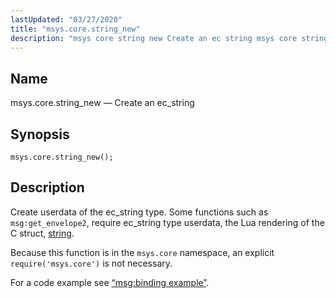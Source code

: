 ```yaml
---
lastUpdated: "03/27/2020"
title: "msys.core.string_new"
description: "msys core string new Create an ec string msys core string new Create userdata of the ec string type Some functions such as msg get envelope 2 require ec string type userdata the Lua rendering of the C struct string Because this function is in the msys core namespace an..."
---
```


<a name="lua.ref.msys.core.string_new"></a> 
## Name

msys.core.string_new — Create an ec_string

<a name="idp15704512"></a> 
## Synopsis

`msys.core.string_new();`

<a name="idp15706304"></a> 
## Description

Create userdata of the ec_string type. Some functions such as `msg:get_envelope2`, require ec_string type userdata, the Lua rendering of the C struct, [string](/momentum/3/3-api/structs-string).

Because this function is in the `msys.core` namespace, an explicit `require('msys.core')` is not necessary.

For a code example see [“msg:binding example”](/momentum/4/lua/ref-msg-binding#lua.ref.msg_binding.example).